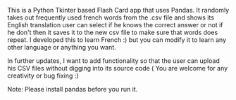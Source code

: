 This is a Python Tkinter based Flash Card app that uses Pandas.
It randomly takes out frequently used french words from the .csv file and shows its English translation user can select if he knows the correct answer or not
if he don't then it saves it to the new csv file to make sure that words does repeat.
I developed this to learn French :) but you can modify it to learn any other language or anything you want.

In further updates, I want to add functionality so that the user can upload his CSV files without digging into its source code ( You are welcome for any creativity or bug fixing :)


Note: Please install pandas before you run it.
